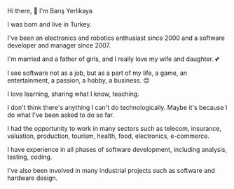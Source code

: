Hi there, :wave: I'm Barış Yerlikaya

I was born and live in Turkey.

I've been an electronics and robotics enthusiast since 2000 and a software developer and manager since 2007.

I'm married and a father of girls, and I really love my wife and daughter. 💕

I see software not as a job, but as a part of my life, a game, an entertainment, a passion, a hobby, a business. 😊

I love learning, sharing what I know, teaching.

I don't think there's anything I can't do technologically.  Maybe it's because I do what I've been asked to do so far.

I had the opportunity to work in many sectors such as telecom, insurance, valuation, production, tourism, health, food, electronics, e-commerce. 

I have experience in all phases of software development, including analysis, testing, coding.

I've also been involved in many industrial projects such as software and hardware design.
